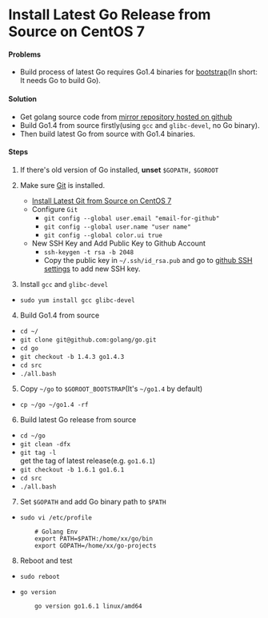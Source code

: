 # Install Latest Go Release from Source on CentOS 7

#### Problems
* Build process of latest Go requires Go1.4 binaries for [bootstrap](https://github.com/golang/go/blob/master/doc/install-source.html)(In short: It needs Go to build Go).

#### Solution
* Get golang source code from [mirror repository  hosted on github](https://github.com/golang/go)
* Build Go1.4 from source firstly(using `gcc` and `glibc-devel`, no Go binary).
* Then build latest Go from source with Go1.4 binaries.

#### Steps
1. If there's old version of Go installed, **unset** `$GOPATH,` `$GOROOT`

2. Make sure [Git](https://git-scm.com/) is installed.
    * [Install Latest Git from Source on CentOS 7](https://github.com/northbright/Notes/blob/master/Git/install-latest-git-from-source-on-centos-7.md)
    * Configure `Git`
        * `git config --global user.email "email-for-github"`
        * `git config --global user.name "user name"`
        * `git config --global color.ui true`
    * New SSH Key and Add Public Key to Github Account
        * `ssh-keygen -t rsa -b 2048`
        * Copy the public key in `~/.ssh/id_rsa.pub` and go to [github SSH settings](https://github.com/settings/ssh) to add new SSH key.

3. Install `gcc` and `glibc-devel`
  * `sudo yum install gcc glibc-devel`

4. Build Go1.4 from source
  * `cd ~/`
  * `git clone git@github.com:golang/go.git`
  * `cd go`
  * `git checkout -b 1.4.3 go1.4.3`
  * `cd src`
  * `./all.bash`

5. Copy `~/go` to `$GOROOT_BOOTSTRAP`(It's `~/go1.4` by default)
  * `cp ~/go ~/go1.4 -rf`

6.  Build latest Go release from source
  * `cd ~/go`
  * `git clean -dfx`
  * `git tag -l`  
     get the tag of latest release(e.g. `go1.6.1`) 
  * `git checkout -b 1.6.1 go1.6.1`
  * `cd src`
  * `./all.bash`

7. Set `$GOPATH` and add Go binary path to `$PATH`
  * `sudo vi /etc/profile`

            # Golang Env
            export PATH=$PATH:/home/xx/go/bin
            export GOPATH=/home/xx/go-projects

8. Reboot and test
  * `sudo reboot`
  * `go version`
                        
            go version go1.6.1 linux/amd64

